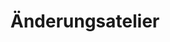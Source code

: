 ---
title: "Änderungsatelier"
url: /bochum/aenderungsatelier-hattinger-strasse/
shop: Schneiderei
---